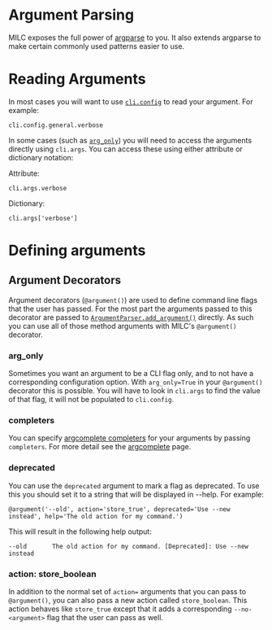 # Argument Parsing

MILC exposes the full power of [argparse](https://docs.python.org/3/library/argparse.html) to you. It also extends argparse to make certain commonly used patterns easier to use.

# Reading Arguments

In most cases you will want to use [`cli.config`](configuration.md) to read your argument. For example:

    cli.config.general.verbose

In some cases (such as [`arg_only`](#arg_only)) you will need to access the arguments directly using `cli.args`. You can access these using either attribute or dictionary notation:

Attribute:

    cli.args.verbose

Dictionary:

    cli.args['verbose']

# Defining arguments

## Argument Decorators

Argument decorators (`@argument()`) are used to define command line flags that the user has passed. For the most part the arguments passed to this decorator are passed to [`ArgumentParser.add_argument()`](https://docs.python.org/3/library/argparse.html#the-add-argument-method) directly. As such you can use all of those method arguments with MILC's `@argument()` decorator.

### arg_only

Sometimes you want an argument to be a CLI flag only, and to not have a corresponding configuration option. With `arg_only=True` in your `@argument()` decorator this is possible. You will have to look in `cli.args` to find the value of that flag, it will not be populated to `cli.config`.

### completers

You can specify [argcomplete completers](https://kislyuk.github.io/argcomplete/#specifying-completers) for your arguments by passing `completers`. For more detail see the [argcomplete](argcomplete.md) page.

### deprecated

You can use the `deprecated` argument to mark a flag as deprecated. To use this you should set it to a string that will be displayed in --help. For example:

    @argument('--old', action='store_true', deprecated='Use --new instead', help='The old action for my command.')

This will result in the following help output:

    --old       The old action for my command. [Deprecated]: Use --new instead

### action: store_boolean

In addition to the normal set of `action=` arguments that you can pass to `@argument()`, you can also pass a new action called `store_boolean`. This action behaves like `store_true` except that it adds a corresponding `--no-<argument>` flag that the user can pass as well.
